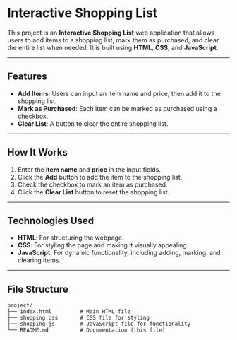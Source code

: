 # Interactive Shopping List

This project is an **Interactive Shopping List** web application that allows users to add items to a shopping list, mark them as purchased, and clear the entire list when needed. It is built using **HTML**, **CSS**, and **JavaScript**.

---

## Features

- **Add Items**: Users can input an item name and price, then add it to the shopping list.
- **Mark as Purchased**: Each item can be marked as purchased using a checkbox.
- **Clear List**: A button to clear the entire shopping list.


---

## How It Works

1. Enter the **item name** and **price** in the input fields.
2. Click the **Add** button to add the item to the shopping list.
3. Check the checkbox to mark an item as purchased.
4. Click the **Clear List** button to reset the shopping list.

---

## Technologies Used

- **HTML**: For structuring the webpage.
- **CSS**: For styling the page and making it visually appealing.
- **JavaScript**: For dynamic functionality, including adding, marking, and clearing items.

---

## File Structure

```plaintext
project/
├── index.html         # Main HTML file
├── shopping.css       # CSS file for styling
├── shopping.js        # JavaScript file for functionality
└── README.md          # Documentation (this file)
